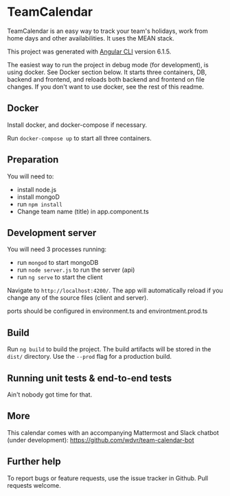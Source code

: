 # TeamCalendar

TeamCalendar is an easy way to track your team's holidays, work from home days and other availabilities. It uses the MEAN stack.



This project was generated with [Angular CLI](https://github.com/angular/angular-cli) version 6.1.5.

The easiest way to run the project in debug mode (for development), is using docker. See Docker section below. It starts three containers, DB, backend and frontend, and reloads both backend and frontend on file changes. If you don't want to use docker, see the rest of this readme.

## Docker

Install docker, and docker-compose if necessary.

Run `docker-compose up` to start all three containers.

## Preparation

You will need to:

- install node.js
- install mongoD
- run `npm install`
- Change team name (title) in app.component.ts

## Development server

You will need 3 processes running:
- run `mongod` to start mongoDB
- run `node server.js` to run the server (api)
- run `ng serve` to start the client

Navigate to `http://localhost:4200/`. The app will automatically reload if you change any of the source files (client and server).

ports should be configured in environment.ts and environtment.prod.ts

## Build

Run `ng build` to build the project. The build artifacts will be stored in the `dist/` directory. Use the `--prod` flag for a production build.

## Running unit tests & end-to-end tests
Ain't nobody got time for that.

## More

This calendar comes with an accompanying Mattermost and Slack chatbot (under development): https://github.com/wdvr/team-calendar-bot

## Further help

To report bugs or feature requests, use the issue tracker in Github. Pull requests welcome.
